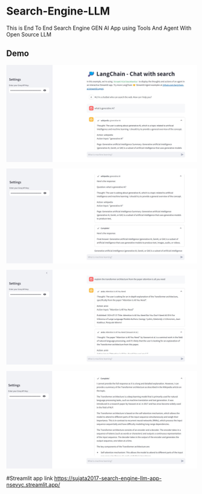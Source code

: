 # Search-Engine-LLM
This is End To End Search Engine GEN AI App using Tools And Agent With Open Source LLM


## Demo

<p align="center">
  <img src="1.JPG" width="600">
</p>


<p align="center">
  <img src="2.JPG" width="600">
</p>


<p align="center">
  <img src="3.JPG" width="600">
</p>


<p align="center">
  <img src="4.JPG" width="600">
</p>


#Streamlit app link
https://sujata2017-search-engine-llm-app-nsevyc.streamlit.app/